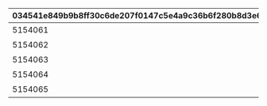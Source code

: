 |034541e849b9b8ff30c6de207f0147c5e4a9c36b6f280b8d3e6dd92d11b3ca0d|27e62d9e6ab6431e77500a6698a1550b092f1336097e3530475a4be3e8dc55ac|13451c34b6182b444c6661061cfc574868ba97f605f1354cd1db4b66f0909503|7c5bc27a2882496e3cf516aa4790839761c9161c1fb65285d48c3621aa3cffa4|9ce322f0610aeaa59ad0be4937ec335ff7c4f66eba0131034b0bfca67ee312da|2a49bb710f65dee1ac96e6f01862d6e0baf9ef1605ffcf8ae07704891a9977d8|8cd24a881cbd2ddd92c6d55e51ac8b7681069310e5dbd1da863ce59d9526bf2e|785a8600022f3123224e21f85f4d92de063ced7e8b668357230a48576c747dba|
| --- | --- | --- | --- | --- | --- | --- | --- |
|5154061|出張！　アルケス錬金堂|0|91002|60|2024/09/30 12:00:00|10154|8|
|5154062|抜け駆け禁止！|5154061|91002|60|2024/09/30 12:00:00|10154|8|
|5154063|空飛ぶお友だち|5154062|91002|60|2024/10/01 12:00:00|10154|8|
|5154064|ハイになれるミルク？ あるよ|5154063|91002|60|2024/10/02 12:00:00|10154|8|
|5154065|一日アイドル記？|5154064|91002|60|2024/10/03 12:00:00|10154|8|